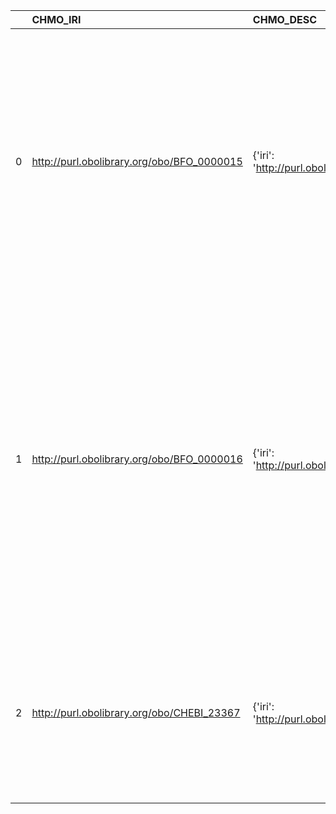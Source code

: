 |    | CHMO_IRI                                   | CHMO_DESC                                             | MOP_IRI                                    | MOP_DESC                                              | MOP_DEF                                                                                                                                                                                                                                                                                                                                                         |
|---:|:-------------------------------------------|:------------------------------------------------------|:-------------------------------------------|:------------------------------------------------------|:----------------------------------------------------------------------------------------------------------------------------------------------------------------------------------------------------------------------------------------------------------------------------------------------------------------------------------------------------------------|
|  0 | http://purl.obolibrary.org/obo/BFO_0000015 | {'iri': 'http://purl.obolibrary.org/obo/BFO_0000015'} | http://purl.obolibrary.org/obo/BFO_0000015 | {'iri': 'http://purl.obolibrary.org/obo/BFO_0000015'} | ['p is a process if p is an occurrent that has temporal proper parts and for some time t, p specifically depends on some material entity at t. [BFO]', locstr("Process, i.e., a physical entity with a temporal evolution that 'has a meaning for the ontologist'", 'en')]                                                                                      |
|  1 | http://purl.obolibrary.org/obo/BFO_0000016 | {'iri': 'http://purl.obolibrary.org/obo/BFO_0000016'} | http://purl.obolibrary.org/obo/BFO_0000016 | {'iri': 'http://purl.obolibrary.org/obo/BFO_0000016'} | ['B is a disposition means: b is a realizable entity and b’s bearer is some material entity and b is such that if it ceases to exist, then its bearer is physically changed, and b’s realization occurs when and because this bearer is in some special physical circumstances, and this realization occurs in virtue of the bearer’s physical make-up. [BFO]'] |
|  2 | http://purl.obolibrary.org/obo/CHEBI_23367 | {'iri': 'http://purl.obolibrary.org/obo/CHEBI_23367'} | http://purl.obolibrary.org/obo/CHEBI_23367 | {'iri': 'http://purl.obolibrary.org/obo/CHEBI_23367'} | ['Any constitutionally or isotopically distinct atom, molecule, ion, ion pair, radical, radical ion, complex, conformer etc., identifiable as a separately distinguishable entity. [IUPAC]']                                                                                                                                                                    |